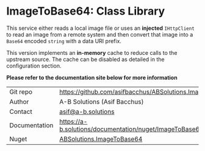 # ImageToBase64: Class Library

This service either reads a local image file or uses an **injected** `IHttpClient` to read an image from a remote
system and then convert that image into a `Base64` encoded `string` with a data URI prefix.

This version implements an **in-memory** cache to reduce calls to the upstream source. The cache can be disabled as
detailed in the configuration section.

**Please refer to the documentation site below for more information**

|               |                                                                 |
|---------------|-----------------------------------------------------------------|
| Git repo      | https://github.com/asifbacchus/ABSolutions.ImageToBase64        |              |                                                                 |
| Author        | A-B Solutions (Asif Bacchus)                                    |
| Contact       | asif@a-b.solutions                                              |
| Documentation | https://a-b.solutions/documentation/nuget/ImageToBase64-Library |
| Nuget         | [ABSolutions.ImageToBase64]()                                   |
